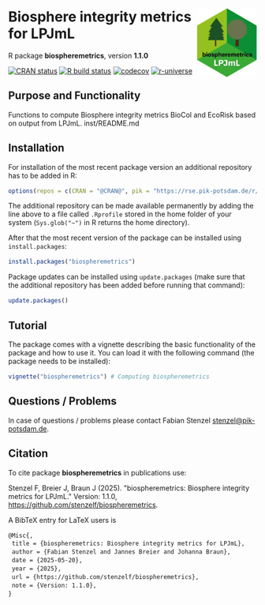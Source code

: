 # <a href=''><img src='inst/img/logo.png' align='right' alt='logo' height=139 /></a> Biosphere integrity metrics for LPJmL

R package **biospheremetrics**, version **1.1.0**

[![CRAN status](https://www.r-pkg.org/badges/version/biospheremetrics)](https://cran.r-project.org/package=biospheremetrics) [![R build status](https://github.com/stenzelf/biospheremetrics/workflows/check/badge.svg)](https://github.com/stenzelf/biospheremetrics/actions) [![codecov](https://codecov.io/gh/stenzelf/biospheremetrics/branch/master/graph/badge.svg)](https://app.codecov.io/gh/stenzelf/biospheremetrics) [![r-universe](https://pik-piam.r-universe.dev/badges/biospheremetrics)](https://pik-piam.r-universe.dev/builds)

## Purpose and Functionality

Functions to compute Biosphere integrity metrics BioCol and EcoRisk
    based on output from LPJmL.
inst/README.md

## Installation

For installation of the most recent package version an additional repository has to be added in R:

```r
options(repos = c(CRAN = "@CRAN@", pik = "https://rse.pik-potsdam.de/r/packages"))
```
The additional repository can be made available permanently by adding the line above to a file called `.Rprofile` stored in the home folder of your system (`Sys.glob("~")` in R returns the home directory).

After that the most recent version of the package can be installed using `install.packages`:

```r 
install.packages("biospheremetrics")
```

Package updates can be installed using `update.packages` (make sure that the additional repository has been added before running that command):

```r 
update.packages()
```

## Tutorial

The package comes with a vignette describing the basic functionality of the package and how to use it. You can load it with the following command (the package needs to be installed):

```r
vignette("biospheremetrics") # Computing biospheremetrics
```

## Questions / Problems

In case of questions / problems please contact Fabian Stenzel <stenzel@pik-potsdam.de>.

## Citation

To cite package **biospheremetrics** in publications use:

Stenzel F, Breier J, Braun J (2025). "biospheremetrics: Biosphere integrity metrics for LPJmL." Version: 1.1.0, <https://github.com/stenzelf/biospheremetrics>.

A BibTeX entry for LaTeX users is

 ```latex
@Misc{,
  title = {biospheremetrics: Biosphere integrity metrics for LPJmL},
  author = {Fabian Stenzel and Jannes Breier and Johanna Braun},
  date = {2025-05-20},
  year = {2025},
  url = {https://github.com/stenzelf/biospheremetrics},
  note = {Version: 1.1.0},
}
```
